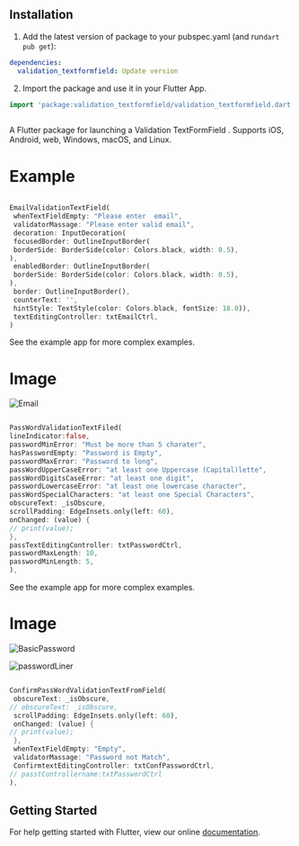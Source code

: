 <!-- 
# Validation TextFromfield 

flutter textfield validation lets you validate different textform fields in your Flutter app.
-->

## Installation
1. Add the latest version of package to your pubspec.yaml (and run`dart pub get`):

```yaml
dependencies:
  validation_textformfield: Update version
```
2. Import the package and use it in your Flutter App.
```dart
import 'package:validation_textformfield/validation_textformfield.dart';
    
``````````````



A Flutter package for launching a Validation TextFormField . Supports
iOS, Android, web, Windows, macOS, and Linux.

# Example

```dart

EmailValidationTextField(
 whenTextFieldEmpty: "Please enter  email",
 validatorMassage: "Please enter valid email",
 decoration: InputDecoration(
 focusedBorder: OutlineInputBorder(
 borderSide: BorderSide(color: Colors.black, width: 0.5),
),
 enabledBorder: OutlineInputBorder(
 borderSide: BorderSide(color: Colors.black, width: 0.5),
),
 border: OutlineInputBorder(),
 counterText: '',
 hintStyle: TextStyle(color: Colors.black, fontSize: 18.0)),
 textEditingController: txtEmailCtrl,
)
```
See the example app for more complex examples.
# Image

![Email](https://user-images.githubusercontent.com/99797282/154927464-add2b611-27b3-49cf-8e5f-6fba74e0239c.gif)
```dart

PassWordValidationTextFiled(
lineIndicator:false,
passwordMinError: "Must be more than 5 charater",
hasPasswordEmpty: "Password is Empty",
passwordMaxError: "Password to long",
passWordUpperCaseError: "at least one Uppercase (Capital)lette",
passWordDigitsCaseError: "at least one digit",
passwordLowercaseError: "at least one lowercase character",
passWordSpecialCharacters: "at least one Special Characters",
obscureText: _isObscure,
scrollPadding: EdgeInsets.only(left: 60),
onChanged: (value) {
// print(value);
},
passTextEditingController: txtPasswordCtrl,
passwordMaxLength: 10,
passwordMinLength: 5,
),
```
See the example app for more complex examples.
# Image

![BasicPassword](https://user-images.githubusercontent.com/99797282/156554838-c3df51c0-e849-4adc-9366-2af6f1c4b12b.gif)

![passwordLiner](https://user-images.githubusercontent.com/99797282/156554848-f9d4b824-3edd-4fe2-96e4-93035f118d6d.gif)
```dart

ConfirmPassWordValidationTextFromField(
 obscureText: _isObscure,
// obscureText: _isObscure,
 scrollPadding: EdgeInsets.only(left: 60),
 onChanged: (value) {
// print(value);
 },
 whenTextFieldEmpty: "Empty",
 validatorMassage: "Password not Match",
 ConfirmtextEditingController: txtConfPasswordCtrl,
// passtControllername:txtPasswordCtrl
),
```


## Getting Started

For help getting started with Flutter, view our online
[documentation](https://flutter.dev/).